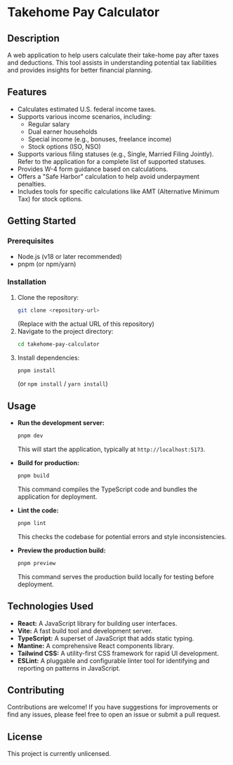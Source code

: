 # Takehome Pay Calculator

## Description
A web application to help users calculate their take-home pay after taxes and deductions. This tool assists in understanding potential tax liabilities and provides insights for better financial planning.

## Features
*   Calculates estimated U.S. federal income taxes.
*   Supports various income scenarios, including:
    *   Regular salary
    *   Dual earner households
    *   Special income (e.g., bonuses, freelance income)
    *   Stock options (ISO, NSO)
*   Supports various filing statuses (e.g., Single, Married Filing Jointly). Refer to the application for a complete list of supported statuses.
*   Provides W-4 form guidance based on calculations.
*   Offers a "Safe Harbor" calculation to help avoid underpayment penalties.
*   Includes tools for specific calculations like AMT (Alternative Minimum Tax) for stock options.

## Getting Started

### Prerequisites
*   Node.js (v18 or later recommended)
*   pnpm (or npm/yarn)

### Installation
1.  Clone the repository:
    ```bash
    git clone <repository-url>
    ```
    (Replace <repository-url> with the actual URL of this repository)
2.  Navigate to the project directory:
    ```bash
    cd takehome-pay-calculator
    ```
3.  Install dependencies:
    ```bash
    pnpm install
    ```
    (or `npm install` / `yarn install`)

## Usage
*   **Run the development server:**
    ```bash
    pnpm dev
    ```
    This will start the application, typically at `http://localhost:5173`.

*   **Build for production:**
    ```bash
    pnpm build
    ```
    This command compiles the TypeScript code and bundles the application for deployment.

*   **Lint the code:**
    ```bash
    pnpm lint
    ```
    This checks the codebase for potential errors and style inconsistencies.

*   **Preview the production build:**
    ```bash
    pnpm preview
    ```
    This command serves the production build locally for testing before deployment.

## Technologies Used
*   **React:** A JavaScript library for building user interfaces.
*   **Vite:** A fast build tool and development server.
*   **TypeScript:** A superset of JavaScript that adds static typing.
*   **Mantine:** A comprehensive React components library.
*   **Tailwind CSS:** A utility-first CSS framework for rapid UI development.
*   **ESLint:** A pluggable and configurable linter tool for identifying and reporting on patterns in JavaScript.

## Contributing
Contributions are welcome! If you have suggestions for improvements or find any issues, please feel free to open an issue or submit a pull request.

## License
This project is currently unlicensed.
